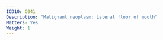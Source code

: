 ```yaml
---
ICD10: C041
Description: "Malignant neoplasm: Lateral floor of mouth"
Matters: Yes
Weight: 1
---
```

